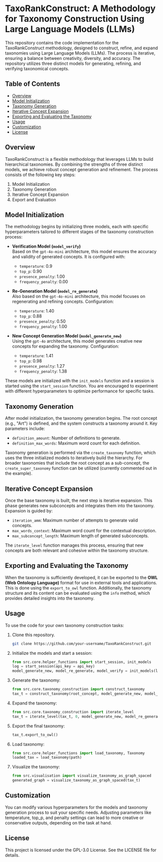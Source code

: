 # TaxoRankConstruct: A Methodology for Taxonomy Construction Using Large Language Models (LLMs)

This repository contains the code implementation for the TaxoRankConstruct methodology, designed to construct, refine, and expand taxonomies using Large Language Models (LLMs). The process is iterative, ensuring a balance between creativity, diversity, and accuracy. The repository utilizes three distinct models for generating, refining, and verifying taxonomical concepts.

## Table of Contents

- [Overview](#overview)
- [Model Initialization](#model-initialization)
- [Taxonomy Generation](#taxonomy-generation)
- [Iterative Concept Expansion](#iterative-concept-expansion)
- [Exporting and Evaluating the Taxonomy](#exporting-and-evaluating-the-taxonomy)
- [Usage](#usage)
- [Customization](#customization)
- [License](#license)

## Overview

TaxoRankConstruct is a flexible methodology that leverages LLMs to build hierarchical taxonomies. By combining the strengths of three distinct models, we achieve robust concept generation and refinement. The process consists of the following key steps:
1. Model Initialization
2. Taxonomy Generation
3. Iterative Concept Expansion
4. Export and Evaluation

## Model Initialization

The methodology begins by initializing three models, each with specific hyperparameters tailored to different stages of the taxonomy construction process:

- **Verification Model (`model_verify`)**  
  Based on the `gpt-4o-mini` architecture, this model ensures the accuracy and validity of generated concepts. It is configured with:
  - `temperature`: 0.9
  - `top_p`: 0.90
  - `presence_penalty`: 1.00
  - `frequency_penalty`: 0.00

- **Re-Generation Model (`model_re_generate`)**  
  Also based on the `gpt-4o-mini` architecture, this model focuses on regenerating and refining concepts. Configuration:
  - `temperature`: 1.40
  - `top_p`: 0.88
  - `presence_penalty`: 0.50
  - `frequency_penalty`: 1.00

- **New Concept Generation Model (`model_generate_new`)**  
  Using the `gpt-4o` architecture, this model generates creative new concepts for expanding the taxonomy. Configuration:
  - `temperature`: 1.41
  - `top_p`: 0.98
  - `presence_penalty`: 1.27
  - `frequency_penalty`: 1.38

These models are initialized with the `init_models` function and a session is started using the `start_session` function. You are encouraged to experiment with different hyperparameters to optimize performance for specific tasks.

## Taxonomy Generation

After model initialization, the taxonomy generation begins. The root concept (e.g., "Art") is defined, and the system constructs a taxonomy around it. Key parameters include:
- `definition_amount`: Number of definitions to generate.
- `definition_max_words`: Maximum word count for each definition.

Taxonomy generation is performed via the `create_taxonomy` function, which uses the three initialized models to iteratively build the hierarchy. For broader taxonomies that include the root concept as a sub-concept, the `create_super_taxonomy` function can be utilized (currently commented out in the example).

## Iterative Concept Expansion

Once the base taxonomy is built, the next step is iterative expansion. This phase generates new subconcepts and integrates them into the taxonomy. Expansion is guided by:
- `iteration_amm`: Maximum number of attempts to generate valid concepts.
- `max_words_context`: Maximum word count for the contextual description.
- `max_subconcept_length`: Maximum length of generated subconcepts.

The `iterate_level` function manages this process, ensuring that new concepts are both relevant and cohesive within the taxonomy structure.

## Exporting and Evaluating the Taxonomy

When the taxonomy is sufficiently developed, it can be exported to the **OWL (Web Ontology Language)** format for use in external tools and applications. This is done using the `export_to_owl` function. Additionally, the taxonomy structure and its content can be evaluated using the `info` method, which provides detailed insights into the taxonomy.

## Usage

To use the code for your own taxonomy construction tasks:
1. Clone this repository.
   ```bash
   git clone https://github.com/your-username/TaxoRankConstruct.git
   ```
2. Initialize the models and start a session:
   ```python
   from src.core.helper_functions import start_session, init_models
   log = start_session(api_key = api_key) 
   model_generate_new, model_re_generate, model_verify = init_models(log)
   ```
3. Generate the taxonomy:
   ```python
   from src.core.taxonomy_construction import construct_taxonomy
   tax_t = construct_taxonomy(root_concept, model_generate_new, model_re_generate, model_verify, log = log, check_existance = False)
   ```
4. Expand the taxonomy:
   ```python
   from src.core.taxonomy_construction import iterate_level
   tax_t = iterate_level(tax_t, 0, model_generate_new, model_re_generate, model_verify, log = log, iteration_amm = iteration_amm,  max_words_context = max_words_context, max_subconcept_lenght = max_subconcept_lenght)
   ```
5. Export the final taxonomy:
   ```python
   tax_t.export_to_owl()
   ```
6. Load taxonomy:
   ```python
   from src.core.helper_functions import load_taxonomy, Taxonomy
   loaded_tax = load_taxonomy(path)
   ```
7. Visualize the taxonomy:
   ```python
   from src.visualisation import visualize_taxonomy_as_graph_spaced
   generated_graph = visualize_taxonomy_as_graph_spaced(tax_t)
   ```

## Customization
You can modify various hyperparameters for the models and taxonomy generation process to suit your specific needs. Adjusting parameters like temperature, top_p, and penalty settings can lead to more creative or conservative outputs, depending on the task at hand.

## License
This project is licensed under the GPL-3.0 License. See the LICENSE file for details.